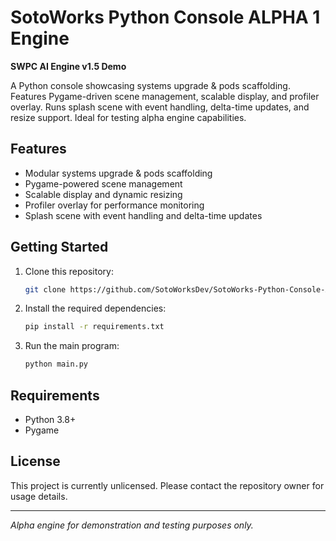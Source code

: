 # SotoWorks Python Console ALPHA 1 Engine

**SWPC AI Engine v1.5 Demo**

A Python console showcasing systems upgrade & pods scaffolding. Features Pygame-driven scene management, scalable display, and profiler overlay. Runs splash scene with event handling, delta-time updates, and resize support. Ideal for testing alpha engine capabilities.

## Features

- Modular systems upgrade & pods scaffolding
- Pygame-powered scene management
- Scalable display and dynamic resizing
- Profiler overlay for performance monitoring
- Splash scene with event handling and delta-time updates

## Getting Started

1. Clone this repository:
    ```bash
    git clone https://github.com/SotoWorksDev/SotoWorks-Python-Console-Alpha-1-Engine.git
    ```
2. Install the required dependencies:
    ```bash
    pip install -r requirements.txt
    ```
3. Run the main program:
    ```bash
    python main.py
    ```

## Requirements

- Python 3.8+
- Pygame

## License

This project is currently unlicensed. Please contact the repository owner for usage details.

---

*Alpha engine for demonstration and testing purposes only.*
